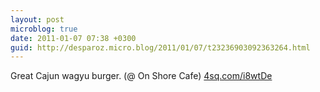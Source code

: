 ```yaml
---
layout: post
microblog: true
date: 2011-01-07 07:38 +0300
guid: http://desparoz.micro.blog/2011/01/07/t23236903092363264.html
---
```

Great Cajun wagyu burger. (@ On Shore Cafe) [4sq.com/i8wtDe](http://4sq.com/i8wtDe)
